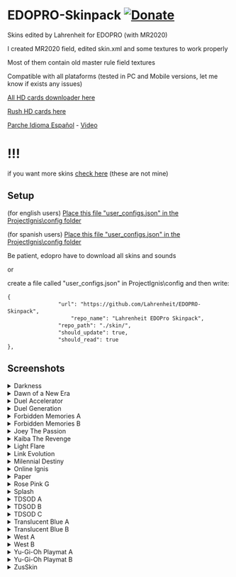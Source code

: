 # EDOPRO-Skinpack [![Donate](https://tinyurl.com/2fjj49ru)](http://tinyurl.com/lahrenheit)
Skins edited by Lahrenheit for EDOPRO (with MR2020)




I created MR2020 field, edited skin.xml and some textures to work properly

Most of them contain old master rule field textures

Compatible with all plataforms (tested in PC and Mobile versions, let me know if exists any issues)


[All HD cards downloader here](https://github.com/NiiMiyo/EDOPro-Hd-Downloader)

[Rush HD cards here](https://github.com/Yoshi80/Rush-HD-Pictures)

[Parche Idioma Español](https://github.com/ryoken08/CDBEsp) - [Video](https://www.youtube.com/watch?v=TpbRVKie3qA&ab_channel=MatiasA.Saavedra)


# !!!
if you want more skins [check here](https://edoprohd.epizy.com/) (these are not mine)




## Setup
(for english users)
[Place this file "user_configs.json" in the ProjectIgnis\config folder](https://github.com/Lahrenheit/EDOPRO-Skinpack/releases/download/edopro-eng/user_configs.json)

(for spanish users)
[Place this file "user_configs.json" in the ProjectIgnis\config folder](https://github.com/Lahrenheit/EDOPRO-Skinpack/releases/download/edopro/user_configs.json)

Be patient, edopro have to download all skins and sounds

or

create a file called "user_configs.json" in ProjectIgnis\config and then write:

```
{
     			"url": "https://github.com/Lahrenheit/EDOPRO-Skinpack",
      		        "repo_name": "Lahrenheit EDOPro Skinpack",
     			"repo_path": "./skin/",
     			"should_update": true,
     			"should_read": true
},
```

## Screenshots

<details><summary>Darkness</summary>
<p>
   
![Screenshot 35](https://github.com/Lahrenheit/EDOPRO-Skinpack/blob/screenshots/EDOPro%202022-03-25%2014-22-29.png)
![Screenshot 36](https://github.com/Lahrenheit/EDOPRO-Skinpack/blob/screenshots/EDOPro%202022-03-25%2014-27-19.png)
</p>
</details>

<details><summary>Dawn of a New Era</summary>
<p>
 
![Screenshot 23](https://github.com/Lahrenheit/EDOPRO-Skinpack/blob/screenshots/EDOPro%202022-03-25%2014-22-52.png)
![Screenshot 24](https://github.com/Lahrenheit/EDOPRO-Skinpack/blob/screenshots/EDOPro%202022-03-25%2014-27-28.png)
</p>
</details>

<details><summary>Duel Accelerator</summary>
<p>
 
![Screenshot 27](https://github.com/Lahrenheit/EDOPRO-Skinpack/blob/screenshots/EDOPro%202022-03-25%2014-23-11.png)
![Screenshot 28](https://github.com/Lahrenheit/EDOPRO-Skinpack/blob/screenshots/EDOPro%202022-03-25%2014-27-34.png)
</p>
</details>

<details><summary>Duel Generation</summary>
<p>
 
![Screenshot 5](https://github.com/Lahrenheit/EDOPRO-Skinpack/blob/screenshots/EDOPro%202022-03-25%2014-23-20.png)
![Screenshot 6](https://github.com/Lahrenheit/EDOPRO-Skinpack/blob/screenshots/EDOPro%202022-03-25%2014-27-41.png)
</p>
</details>

<details><summary>Forbidden Memories A</summary>
<p>
 
![Screenshot 7](https://github.com/Lahrenheit/EDOPRO-Skinpack/blob/screenshots/EDOPro%202022-03-25%2014-23-30.png)
![Screenshot 8](https://github.com/Lahrenheit/EDOPRO-Skinpack/blob/screenshots/EDOPro%202022-03-25%2014-27-49.png)
</p>
</details>

<details><summary>Forbidden Memories B</summary>
<p>
 
![Screenshot 9](https://github.com/Lahrenheit/EDOPRO-Skinpack/blob/screenshots/EDOPro%202022-03-25%2014-23-39.png)
![Screenshot 10](https://github.com/Lahrenheit/EDOPRO-Skinpack/blob/screenshots/EDOPro%202022-03-25%2014-27-55.png)
</p>
</details>

<details><summary>Joey The Passion</summary>
<p>
 
![Screenshot 11](https://github.com/Lahrenheit/EDOPRO-Skinpack/blob/screenshots/EDOPro%202022-03-25%2014-24-00.png)
![Screenshot 12](https://github.com/Lahrenheit/EDOPRO-Skinpack/blob/screenshots/EDOPro%202022-03-25%2014-28-03.png)
</p>
</details>

<details><summary>Kaiba The Revenge</summary>
<p>
 
![Screenshot 13](https://github.com/Lahrenheit/EDOPRO-Skinpack/blob/screenshots/EDOPro%202022-03-25%2014-24-10.png)
![Screenshot 14](https://github.com/Lahrenheit/EDOPRO-Skinpack/blob/screenshots/EDOPro%202022-03-25%2014-28-10.png)
</p>
</details>

<details><summary>Light Flare</summary>
<p>
   
![Screenshot 33](https://github.com/Lahrenheit/EDOPRO-Skinpack/blob/screenshots/EDOPro%202022-03-25%2014-24-20.png)
![Screenshot 34](https://github.com/Lahrenheit/EDOPRO-Skinpack/blob/screenshots/EDOPro%202022-03-25%2014-28-16.png)
</p>
</details>

<details><summary>Link Evolution</summary>
<p>
 
![Screenshot 15](https://github.com/Lahrenheit/EDOPRO-Skinpack/blob/screenshots/EDOPro%202022-03-25%2014-24-34.png)
![Screenshot 16](https://github.com/Lahrenheit/EDOPRO-Skinpack/blob/screenshots/EDOPro%202022-03-25%2014-28-24.png)
</p>
</details>

<details><summary>Milennial Destiny</summary>
<p>
 
![Screenshot 17](https://github.com/Lahrenheit/EDOPRO-Skinpack/blob/screenshots/EDOPro%202022-03-25%2014-24-45.png)
![Screenshot 18](https://github.com/Lahrenheit/EDOPRO-Skinpack/blob/screenshots/EDOPro%202022-03-25%2014-28-32.png)
</p>
</details>

<details><summary>Online Ignis</summary>
<p>
 
![Screenshot 29](https://github.com/Lahrenheit/EDOPRO-Skinpack/blob/screenshots/EDOPro%202022-03-25%2014-24-54.png)
![Screenshot 30](https://github.com/Lahrenheit/EDOPRO-Skinpack/blob/screenshots/EDOPro%202022-03-25%2014-28-39.png)
</p>
</details>

<details><summary>Paper</summary>
<p>
   
![Screenshot 39](https://github.com/Lahrenheit/EDOPRO-Skinpack/blob/screenshots/EDOPro%202022-03-25%2014-25-02.png)
![Screenshot 40](https://github.com/Lahrenheit/EDOPRO-Skinpack/blob/screenshots/EDOPro%202022-03-25%2014-28-47.png)
</p>
</details>

<details><summary>Rose Pink G</summary>
<p>
   
![Screenshot 43](https://github.com/Lahrenheit/EDOPRO-Skinpack/blob/screenshots/EDOPro%202022-03-25%2014-25-19.png)
![Screenshot 44](https://github.com/Lahrenheit/EDOPRO-Skinpack/blob/screenshots/EDOPro%202022-03-25%2014-28-58.png)
</p>
</details>

<details><summary>Splash</summary>
<p>
   
![Screenshot 41](https://github.com/Lahrenheit/EDOPRO-Skinpack/blob/screenshots/EDOPro%202022-03-25%2014-46-14.png)
![Screenshot 42](https://github.com/Lahrenheit/EDOPRO-Skinpack/blob/screenshots/EDOPro%202022-03-25%2014-46-19.png)
</p>
</details>

<details><summary>TDSOD A</summary>
<p>
 
![Screenshot 1](https://github.com/Lahrenheit/EDOPRO-Skinpack/blob/screenshots/EDOPro%202022-03-25%2014-25-37.png)
![Screenshot 2](https://github.com/Lahrenheit/EDOPRO-Skinpack/blob/screenshots/EDOPro%202022-03-25%2014-29-07.png)
</p>
</details>

<details><summary>TDSOD B</summary>
<p>
 
![Screenshot 3](https://github.com/Lahrenheit/EDOPRO-Skinpack/blob/screenshots/EDOPro%202022-03-25%2014-25-47.png)
![Screenshot 4](https://github.com/Lahrenheit/EDOPRO-Skinpack/blob/screenshots/EDOPro%202022-03-25%2014-29-14.png)
</p>
</details>

<details><summary>TDSOD C</summary>
<p>
 
![Screenshot 27](https://github.com/Lahrenheit/EDOPRO-Skinpack/blob/screenshots/EDOPro%202022-03-25%2014-25-54.png)
![Screenshot 28](https://github.com/Lahrenheit/EDOPRO-Skinpack/blob/screenshots/EDOPro%202022-03-25%2014-29-21.png)
</p>
</details>

<details><summary>Translucent Blue A</summary>
<p>
 
![Screenshot 19](https://github.com/Lahrenheit/EDOPRO-Skinpack/blob/screenshots/EDOPro%202022-03-25%2014-26-04.png)
![Screenshot 20](https://github.com/Lahrenheit/EDOPRO-Skinpack/blob/screenshots/EDOPro%202022-03-25%2014-29-31.png)
</p>
</details>

<details><summary>Translucent Blue B</summary>
<p>
   
![Screenshot 21](https://github.com/Lahrenheit/EDOPRO-Skinpack/blob/screenshots/EDOPro%202022-03-25%2014-26-13.png)
![Screenshot 22](https://github.com/Lahrenheit/EDOPRO-Skinpack/blob/screenshots/EDOPro%202022-03-25%2014-29-38.png)
</p>
</details>

<details><summary>West A</summary>
<p>
   
![Screenshot 37](https://github.com/Lahrenheit/EDOPRO-Skinpack/blob/screenshots/EDOPro%202022-03-25%2014-26-25.png)
![Screenshot 38](https://github.com/Lahrenheit/EDOPRO-Skinpack/blob/screenshots/EDOPro%202022-03-25%2014-29-44.png)
</p>
</details>

<details><summary>West B</summary>
<p>
   
![Screenshot 43](https://github.com/Lahrenheit/EDOPRO-Skinpack/blob/screenshots/EDOPro%202022-03-25%2014-26-32.png)
![Screenshot 44](https://github.com/Lahrenheit/EDOPRO-Skinpack/blob/screenshots/EDOPro%202022-03-25%2014-29-50.png)
</p>
</details>

<details><summary>Yu-Gi-Oh Playmat A</summary>
<p>
   
![Screenshot 23](https://github.com/Lahrenheit/EDOPRO-Skinpack/blob/screenshots/EDOPro%202022-03-25%2014-26-41.png)
![Screenshot 24](https://github.com/Lahrenheit/EDOPRO-Skinpack/blob/screenshots/EDOPro%202022-03-25%2014-30-00.png)
</p>
</details>

<details><summary>Yu-Gi-Oh Playmat B</summary>
<p>
   
![Screenshot 25](https://github.com/Lahrenheit/EDOPRO-Skinpack/blob/screenshots/EDOPro%202022-03-25%2014-26-48.png)
![Screenshot 26](https://github.com/Lahrenheit/EDOPRO-Skinpack/blob/screenshots/EDOPro%202022-03-25%2014-30-06.png)
</p>
</details>

<details><summary>ZusSkin</summary>
<p>
   
![Screenshot 31](https://github.com/Lahrenheit/EDOPRO-Skinpack/blob/screenshots/EDOPro%202022-03-25%2014-27-03.png)
![Screenshot 32](https://github.com/Lahrenheit/EDOPRO-Skinpack/blob/screenshots/EDOPro%202022-03-25%2014-30-13.png)
</p>
</details>


